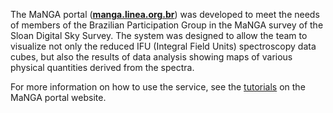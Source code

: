 The MaNGA portal ([**manga.linea.org.br**](https://manga.linea.org.br/)) was developed to meet the needs of members of the Brazilian Participation Group in the MaNGA survey of the Sloan Digital Sky Survey. The system was designed to allow the team to visualize not only the reduced IFU (Integral Field Units) spectroscopy data cubes, but also the results of data analysis showing maps of various physical quantities derived from the spectra.

For more information on how to use the service, see the [tutorials](https://manga.linea.org.br/tutorials) on the MaNGA portal website.
